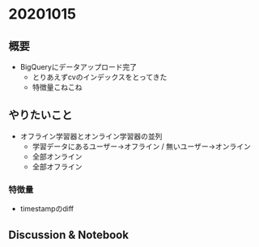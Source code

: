 # 20201015
## 概要
- BigQueryにデータアップロード完了
  - とりあえずcvのインデックスをとってきた
  - 特徴量こねこね
## やりたいこと
- オフライン学習器とオンライン学習器の並列
  - 学習データにあるユーザー→オフライン / 無いユーザー→オンライン
  - 全部オンライン
  - 全部オフライン
### 特徴量
- timestampのdiff

## Discussion & Notebook
